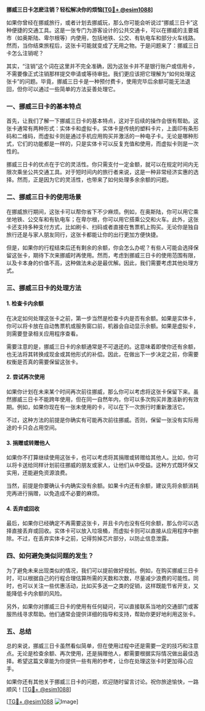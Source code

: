 **挪威三日卡怎麽注销？轻松解决你的烦恼[[TG💪+ @esim1088](https://t.me/s/esim1088)]**

如果你曾经在挪威旅行，或者计划去挪威玩，那么你可能会听说过“挪威三日卡”这种便捷的交通工具。这是一张专门为游客设计的公共交通卡，可以在挪威的主要城市（如奥斯陆、卑尔根等）内使用，包括地铁、公交、有轨电车和部分火车线路。然而，当你结束旅程后，这张卡可能就变成了无用之物。于是问题来了：挪威三日卡怎么注销呢？

其实，“注销”这个词在这里并不完全准确，因为这张卡并不是银行账户或信用卡，不需要像正式注销那样提交申请或等待审批。我们更应该把它理解为“如何处理这张卡”的问题。毕竟，挪威三日卡是一种预付费卡，使用完毕后余额可能无法退回，但你可以通过一些简单的方法妥善处理它。

### 一、挪威三日卡的基本特点

首先，让我们了解一下挪威三日卡的基本特点，这对于后续的操作会很有帮助。这张卡通常有两种形式：实体卡和虚拟卡。实体卡是传统的塑料卡片，上面印有条形码和二维码，而虚拟卡则是通过手机应用购买并激活的一种电子卡。无论是哪种形式，它们的功能都是一样的，只是实体卡可以反复充值和使用，而虚拟卡则是一次性的。

挪威三日卡的优点在于它的灵活性。你只需支付一定金额，就可以在规定时间内无限次乘坐公共交通工具。对于短时间内的旅行者来说，这是一种非常经济实惠的选择。然而，正是因为它的灵活性，也带来了如何处理多余余额的问题。

### 二、挪威三日卡的使用场景

在挪威旅行期间，这张卡可以帮你省下不少麻烦。例如，在奥斯陆，你可以用它乘坐地铁、公交车和有轨电车；在卑尔根，你可以用它搭乘公交和火车。此外，这张卡还支持多种支付方式，比如刷卡、扫码或者直接在售票机上购买。无论你是独自旅行还是与家人朋友同行，这张卡都能让你的出行更加方便快捷。

但是，如果你的行程结束后还有剩余的余额，你会怎么办呢？有些人可能会选择保留这张卡，期待下次来挪威时再使用。然而，考虑到挪威三日卡的使用范围有限，以及卡本身的价值不高，这种做法未必是最优解。因此，我们需要考虑其他处理方式。

### 三、挪威三日卡的处理方法

#### 1. **检查卡内余额**

在决定如何处理这张卡之前，第一步当然是检查卡内是否有余额。如果是实体卡，你可以将卡放在自动售票机或服务窗口前，机器会自动显示余额。如果是虚拟卡，则需要登录相关应用程序查看。

需要注意的是，挪威三日卡的余额通常是不可退还的。这意味着即使你还有余额，也无法将其转换成现金或其他形式的补偿。因此，在做出下一步决定之前，你需要权衡是否真的需要保留这张卡。

#### 2. **尝试再次使用**

如果你计划在未来某个时间再次前往挪威，那么你可以考虑将这张卡保留下来。虽然挪威三日卡不能跨年使用，但在同一自然年内，你可以多次购买并激活新的有效期。例如，如果你现在有一张未使用的卡，可以在下一次旅行时重新激活它。

不过，这种方法的前提是你确实有可能再次前往挪威。否则，保留一张没有实际用途的卡只会占用空间。

#### 3. **捐赠或转赠他人**

如果你不打算继续使用这张卡，也可以考虑将其捐赠或转赠给其他人。比如，你可以将卡送给同样计划前往挪威的朋友或家人，让他们从中受益。这种方式既环保又实用，还能避免资源浪费。

当然，前提是你要确认卡内确实没有余额。如果卡内还有余额，建议先将余额消耗完再进行捐赠，以免造成不必要的麻烦。

#### 4. **丢弃或回收**

最后，如果你已经确定不再需要这张卡，并且卡内也没有任何余额，那么你可以选择直接丢弃或回收。实体卡可以放入垃圾桶，而虚拟卡则可以直接从应用程序中删除。不过，在丢弃实体卡之前，记得剪掉芯片部分，以防止信息泄露。

### 四、如何避免类似问题的发生？

为了避免未来出现类似的情况，我们可以提前做好规划。例如，在购买挪威三日卡时，可以根据自己的行程合理估算所需的天数和次数，尽量减少浪费的可能性。同时，也可以关注一些优惠活动，比如买多送一之类的促销，这样既能节省开支，又能降低卡内余额的风险。

另外，如果你对挪威三日卡的使用有任何疑问，可以直接联系当地的交通部门或客服热线寻求帮助。他们通常会提供详细的指导和支持，帮助你更好地利用这张卡。

### 五、总结

总的来说，挪威三日卡虽然看似简单，但在使用过程中还是需要一定的技巧和注意点。无论是检查余额、再次使用，还是捐赠他人，都需要根据实际情况做出最佳选择。希望这篇文章能为你提供一些有用的参考，让你在处理这张卡时更加得心应手。

如果你还有其他关于挪威三日卡的问题，欢迎随时留言讨论。祝你旅途愉快，一路顺风！[[TG💪+ @esim1088](https://t.me/s/esim1088)] 

[[TG💪+ @esim1088](https://t.me/s/esim1088) ![Image](https://i.postimg.cc/4NQfJmqS/Snipaste-2025-05-13-00-14-12.png)]